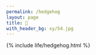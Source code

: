 ```yaml
---
permalink: /hedgehog  
layout: page    
title: 🦔  
with_header_bg: xy/54.jpg
---
```

{% include life/hedgehog.html %}